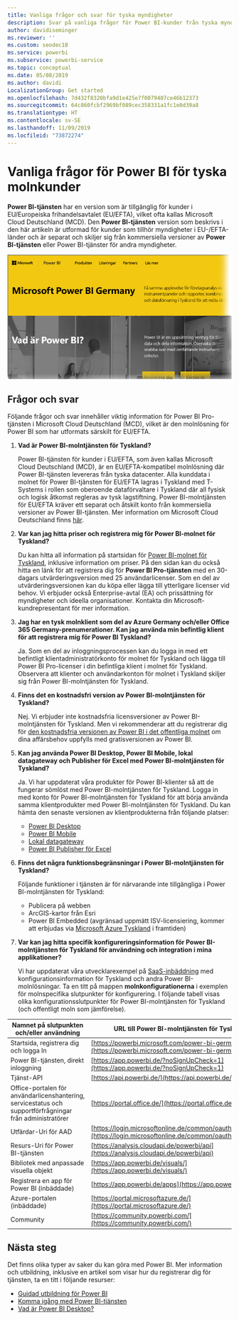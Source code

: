 ```yaml
---
title: Vanliga frågor och svar för tyska myndigheter
description: Svar på vanliga frågor för Power BI-kunder från tyska myndigheter
author: davidiseminger
ms.reviewer: ''
ms.custom: seodec18
ms.service: powerbi
ms.subservice: powerbi-service
ms.topic: conceptual
ms.date: 05/08/2019
ms.author: davidi
LocalizationGroup: Get started
ms.openlocfilehash: 7d432f8320bfa9d1e425e7f0079407ce46b12373
ms.sourcegitcommit: 64c860fcbf2969bf089cec358331a1fc1e0d39a8
ms.translationtype: HT
ms.contentlocale: sv-SE
ms.lasthandoff: 11/09/2019
ms.locfileid: "73872274"
---
```

# <a name="frequently-asked-questions-for-power-bi-for-germany-cloud-customers"></a>Vanliga frågor för Power BI för tyska molnkunder
**Power BI-tjänsten** har en version som är tillgänglig för kunder i EU/Europeiska frihandelsavtalet (EU/EFTA), vilket ofta kallas Microsoft Cloud Deutschland (MCD). Den **Power BI-tjänsten** version som beskrivs i den här artikeln är utformad för kunder som tillhör myndigheter i EU-/EFTA-länder och är separat och skiljer sig från kommersiella versioner av **Power BI-tjänsten** eller Power BI-tjänster för andra myndigheter.

![](media/service-govde-faq/govde-faq_01.png)

## <a name="questions-and-answers"></a>Frågor och svar

Följande frågor och svar innehåller viktig information för Power BI Pro-tjänsten i Microsoft Cloud Deutschland (MCD), vilket är den molnlösning för Power BI som har utformats särskilt för EU/EFTA.

1. **Vad är Power BI-molntjänsten för Tyskland?**
   
   Power BI-tjänsten för kunder i EU/EFTA, som även kallas Microsoft Cloud Deutschland (MCD), är en EU/EFTA-kompatibel molnlösning där Power BI-tjänsten levereras från tyska datacenter. Alla kunddata i molnet för Power BI-tjänsten för EU/EFTA lagras i Tyskland med T-Systems i rollen som oberoende dataförvaltare i Tyskland där all fysisk och logisk åtkomst regleras av tysk lagstiftning. Power BI-molntjänsten för EU/EFTA kräver ett separat och åtskilt konto från kommersiella versioner av Power BI-tjänsten. Mer information om Microsoft Cloud Deutschland finns [här](https://www.microsoft.com/trustcenter/cloudservices/nationalcloud).
2. **Var kan jag hitta priser och registrera mig för Power BI-molnet för Tyskland?**
   
   Du kan hitta all information på startsidan för [Power BI-molnet för Tyskland](https://powerbi.microsoft.com/power-bi-germany/), inklusive information om priser. På den sidan kan du också hitta en länk för att registrera dig för **Power BI Pro-tjänsten** med en 30-dagars utvärderingsversion med 25 användarlicenser. Som en del av utvärderingsversionen kan du köpa eller lägga till ytterligare licenser vid behov. Vi erbjuder också Enterprise-avtal (EA) och prissättning för myndigheter och ideella organisationer. Kontakta din Microsoft-kundrepresentant för mer information.
3. **Jag har en tysk molnklient som del av Azure Germany och/eller Office 365 Germany-prenumerationer. Kan jag använda min befintlig klient för att registrera mig för Power BI Tyskland?**
   
   Ja. Som en del av inloggningsprocessen kan du logga in med ett befintligt klientadministratörkonto för molnet för Tyskland och lägga till Power BI Pro-licenser i din befintliga klient i molnet för Tyskland. Observera att klienter och användarkonton för molnet i Tyskland skiljer sig från Power BI-molntjänsten för Tyskland.
4. **Finns det en kostnadsfri version av Power BI-molntjänsten för Tyskland?**
   
   Nej. Vi erbjuder inte kostnadsfria licensversioner av Power BI-molntjänsten för Tyskland. Men vi rekommenderar att du registrerar dig för [den kostnadsfria versionen av Power BI i det offentliga molnet](https://powerbi.microsoft.com/get-started/) om dina affärsbehov uppfylls med gratisversionen av Power BI.
5. **Kan jag använda Power BI Desktop, Power BI Mobile, lokal datagateway och Publisher för Excel med Power BI-molntjänsten för Tyskland?**
   
   Ja. Vi har uppdaterat våra produkter för Power BI-klienter så att de fungerar sömlöst med Power BI-molntjänsten för Tyskland. Logga in med konto för Power BI-molntjänsten för Tyskland för att börja använda samma klientprodukter med Power BI-molntjänsten för Tyskland. Du kan hämta den senaste versionen av klientprodukterna från följande platser:
   
   * [Power BI Desktop](https://powerbi.microsoft.com/desktop/)
   * [Power BI Mobile](https://powerbi.microsoft.com/mobile/)
   * [Lokal datagateway](https://powerbi.microsoft.com/gateway/)
   * [Power BI Publisher för Excel](https://powerbi.microsoft.com/excel-dashboard-publisher/)
6. **Finns det några funktionsbegränsningar i Power BI-molntjänsten för Tyskland?**
   
   Följande funktioner i tjänsten är för närvarande inte tillgängliga i Power BI-molntjänsten för Tyskland:
   
   * Publicera på webben
   * ArcGIS-kartor från Esri
   * Power BI Embedded (avgränsad uppmätt ISV-licensiering, kommer att erbjudas via [Microsoft Azure Tyskland](https://azure.microsoft.com/overview/clouds/germany/) i framtiden)
7. **Var kan jag hitta specifik konfigureringsinformation för Power BI-molntjänsten för Tyskland för användning och integration i mina applikationer?**
   
   Vi har uppdaterat våra utvecklarexempel på [SaaS-inbäddning](https://github.com/Microsoft/PowerBI-Developer-Samples) med konfigurationsinformation för Tyskland och andra Power BI-molnlösningar. Ta en titt på mappen **molnkonfigurationerna** i exemplen för molnspecifika slutpunkter för konfigurering. I följande tabell visas olika konfigurationsslutpunkter för Power BI-molntjänsten för Tyskland (och offentligt moln som jämförelse).

| **Namnet på slutpunkten och/eller användning** | **URL till Power BI-molntjänsten för Tyskland** | **Motsvarande URL i offentligt moln (för jämförelse)** |
| --- | --- | --- |
| Startsida, registrera dig och logga In |[https://powerbi.microsoft.com/power-bi-germany/](https://powerbi.microsoft.com/power-bi-germany/) |[https://powerbi.microsoft.com/](https://powerbi.microsoft.com/) |
| Power BI-tjänsten, direkt inloggning |[https://app.powerbi.de/?noSignUpCheck=1](https://app.powerbi.de/?noSignUpCheck=1) |[https://app.powerbi.com/?noSignUpCheck=1](https://app.powerbi.com/?noSignUpCheck=1) |
| Tjänst-API |[https://api.powerbi.de/](https://api.powerbi.de/) |[https://api.powerbi.com/](https://api.powerbi.com/) |
| Office-portalen för användarlicenshantering, servicestatus och supportförfrågningar från administratörer |[https://portal.office.de/](https://portal.office.de/) |[https://portal.office.com/](https://portal.office.com/) |
| Utfärdar-Uri för AAD |[https://login.microsoftonline.de/common/oauth2/authorize/](https://login.microsoftonline.de/common/oauth2/authorize/) |[https://login.microsoftonline.com/common/oauth2/authorize/](https://login.microsoftonline.com/common/oauth2/authorize/) |
| Resurs-Uri för Power BI-tjänsten |[https://analysis.cloudapi.de/powerbi/api](https://analysis.cloudapi.de/powerbi/api) |[https://analysis.windows.net/powerbi/api](https://analysis.windows.net/powerbi/api) |
| Bibliotek med anpassade visuella objekt |[https://app.powerbi.de/visuals/](https://app.powerbi.de/visuals/) |[https://app.powerbi.com/visuals/](https://app.powerbi.com/visuals/) |
| Registrera en app för Power BI (inbäddade) |[https://app.powerbi.de/apps](https://app.powerbi.de/apps) |[https://app.powerbi.com/apps](https://app.powerbi.com/apps) |
| Azure-portalen (inbäddade) |[https://portal.microsoftazure.de/](https://portal.microsoftazure.de/) |[https://portal.azure.com/](https://portal.azure.com/) |
| Community |[https://community.powerbi.com/](https://community.powerbi.com/) |[https://community.powerbi.com/](https://community.powerbi.com/) |

## <a name="next-steps"></a>Nästa steg
Det finns olika typer av saker du kan göra med Power BI. Mer information och utbildning, inklusive en artikel som visar hur du registrerar dig för tjänsten, ta en titt i följande resurser:

* [Guidad utbildning för Power BI](guided-learning/index.md)
* [Komma igång med Power BI-tjänsten](service-get-started.md)
* [Vad är Power BI Desktop?](desktop-what-is-desktop.md)


